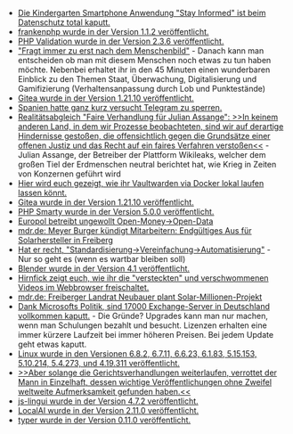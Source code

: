 * [Die Kindergarten Smartphone Anwendung "Stay Informed" ist beim Datenschutz total kaputt.](https://www.borncity.com/blog/2024/03/24/datenschutz-gau-bei-stay-informed-kindergarten-app/)
* [frankenphp wurde in der Version 1.1.2 veröffentlicht.](https://github.com/dunglas/frankenphp/releases/tag/v1.1.2)
* [PHP Validation wurde in der Version 2.3.6 veröffentlicht.](https://github.com/Respect/Validation/releases/tag/2.3.6)
* ["Fragt immer zu erst nach dem Menschenbild"](https://media.ccc.de/v/dgwk2024-56185-den-planet-einfach-brenne) - Danach kann man entscheiden ob man mit diesem Menschen noch etwas zu tun haben möchte. Nebenbei erhaltet ihr in den 45 Minuten einen wunderbaren Einblick zu den Themen Staat, Überwachung, Digitalisierung und Gamifizierung (Verhaltensanpassung durch Lob und Punktestände)
* [Gitea wurde in der Version 1.21.10 veröffentlicht.](https://github.com/go-gitea/gitea/releases/tag/v1.21.10)
* [Spanien hatte ganz kurz versucht Telegram zu sperren.](https://netzpolitik.org/2024/spanien-sperrung-von-telegram-ist-unverhaeltnismaessig/)
* [Realitätsabgleich "Faire Verhandlung für Julian Assange": >>In keinem anderen Land, in dem wir Prozesse beobachteten, sind wir auf derartige Hindernisse gestoßen, die offensichtlich gegen die Grundsätze einer offenen Justiz und das Recht auf ein faires Verfahren verstoßen<<](https://netzpolitik.org/2024/assanges-auslieferung-er-fiele-genau-den-leuten-in-die-haende-die-ein-attentat-auf-ihn-geplant-haben/) - Julian Assange, der Betreiber der Plattform Wikileaks, welcher dem großen Tiel der Erdmenschen neutral berichtet hat, wie Krieg in Zeiten von Konzernen geführt wird
* [Hier wird euch gezeigt, wie ihr Vaultwarden via Docker lokal laufen lassen könnt.](https://www.smarthomebeginner.com/vaultwarden-docker-compose-guide/)
* [Gitea wurde in der Version 1.21.10 veröffentlicht.](https://github.com/go-gitea/gitea/releases/tag/v1.21.10)
* [PHP Smarty wurde in der Version 5.0.0 veröffentlicht.](https://github.com/smarty-php/smarty/releases/tag/v5.0.0)
* [Europol betreibt ungewollt Open-Money->Open-Data](https://blog.fefe.de/?ts=98fd24ab)
* [mdr.de: Meyer Burger kündigt Mitarbeitern: Endgültiges Aus für Solarhersteller in Freiberg](https://www.mdr.de/nachrichten/sachsen/chemnitz/freiberg/meyer-burger-ende-entlassung-kuendigung-100.html)
* [Hat er recht, "Standardisierung->Vereinfachung->Automatisierung"](https://improveandrepeat.com/2024/03/standardise-simplify-automate-in-that-order/) - Nur so geht es (wenn es wartbar bleiben soll)
* [Blender wurde in der Version 4.1 veröffentlicht.](https://www.phoronix.com/news/Blender-4.1-Released)
* [Hirnfick zeigt euch, wie ihr die "versteckten" und verschwommenen Videos im Webbrowser freischaltet.](https://tuxproject.de/blog/2024/03/wie-man-manche-streams-im-webbrowser-oft-kostenlos-freischaltet/)
* [mdr.de: Freiberger Landrat Neubauer plant Solar-Millionen-Projekt](https://www.mdr.de/nachrichten/sachsen/chemnitz/freiberg/meyer-burger-solarindustrie-landrat-projekt-100.html)
* [Dank Microsofts Politik, sind 17000 Exchange-Server in Deutschland vollkommen kaputt.](https://www.borncity.com/blog/2024/03/27/bsi-warnung-mind-17-000-exchange-server-in-deutschland-verwundbar/) - Die Gründe? Upgrades kann man nur machen, wenn man Schulungen bezahlt und besucht. Lizenzen erhalten eine immer kürzere Laufzeit bei immer höheren Preisen. Bei jedem Update geht etwas kaputt.
* [Linux wurde in den Versionen 6.8.2, 6.7.11, 6.6.23, 6.1.83, 5.15.153, 5.10.214, 5.4.273, und 4.19.311 veröffentlicht.](https://lwn.net/Articles/966755/)
* [>>Aber solange die Gerichtsverhandlungen weiterlaufen, verrottet der Mann in Einzelhaft, dessen wichtige Veröffentlichungen ohne Zweifel weltweite Aufmerksamkeit gefunden haben.<<](https://netzpolitik.org/2024/wikileaks-assange-bekommt-aufschub/)
* [js-lingui wurde in der Version 4.7.2 veröffentlicht.](https://github.com/lingui/js-lingui/releases/tag/v4.7.2)
* [LocalAI wurde in der Version 2.11.0 veröffentlicht.](https://github.com/mudler/LocalAI/releases/tag/v2.11.0)
* [typer wurde in der Version 0.11.0 veröffentlicht.](https://github.com/tiangolo/typer/releases/tag/0.11.0)
